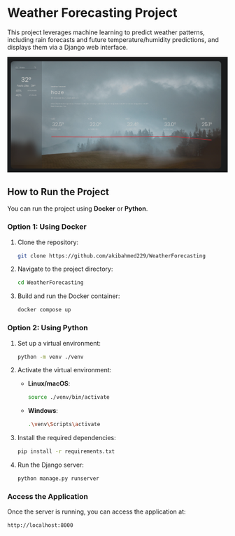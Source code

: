 # Weather Forecasting Project

This project leverages machine learning to predict weather patterns, including rain forecasts and future temperature/humidity predictions, and displays them via a Django web interface.

![Project Preview](./data/showcase.png) <!-- Adjust the path accordingly -->

## How to Run the Project

You can run the project using **Docker** or **Python**.

### Option 1: Using Docker

1. Clone the repository:
   ```bash
   git clone https://github.com/akibahmed229/WeatherForecasting
   ```
2. Navigate to the project directory:
   ```bash
   cd WeatherForecasting
   ```
3. Build and run the Docker container:
   ```bash
   docker compose up
   ```

### Option 2: Using Python

1. Set up a virtual environment:

   ```bash
   python -m venv ./venv
   ```

2. Activate the virtual environment:

   - **Linux/macOS**:
     ```bash
     source ./venv/bin/activate
     ```
   - **Windows**:
     ```bash
     .\venv\Scripts\activate
     ```

3. Install the required dependencies:

   ```bash
   pip install -r requirements.txt
   ```

4. Run the Django server:
   ```bash
   python manage.py runserver
   ```

### Access the Application

Once the server is running, you can access the application at:

```
http://localhost:8000
```
